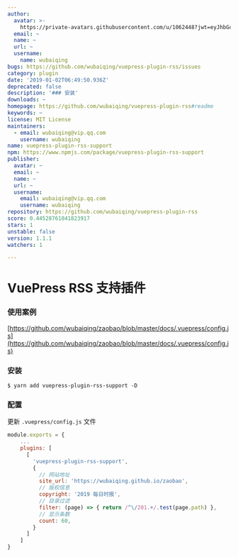 ```yaml
---
author:
  avatar: >-
    https://private-avatars.githubusercontent.com/u/1062448?jwt=eyJhbGciOiJIUzI1NiIsInR5cCI6IkpXVCJ9.eyJpc3MiOiJnaXRodWIuY29tIiwiYXVkIjoicmF3LmdpdGh1YnVzZXJjb250ZW50LmNvbSIsImtleSI6ImtleTEiLCJleHAiOjE3MzQ2NzM5MjAsIm5iZiI6MTczNDY3MjcyMCwicGF0aCI6Ii91LzEwNjI0NDgifQ.zVilU_XtHsAbnH-1ceeSlw4XMGhtQpP-TgM_Pgh_l2s&v=4
  email: ~
  name: ~
  url: ~
  username:
    name: wubaiqing
bugs: https://github.com/wubaiqing/vuepress-plugin-rss/issues
category: plugin
date: '2019-01-02T06:49:50.936Z'
deprecated: false
description: '### 安装'
downloads: ~
homepage: https://github.com/wubaiqing/vuepress-plugin-rss#readme
keywords: ~
license: MIT License
maintainers:
  - email: wubaiqing@vip.qq.com
    username: wubaiqing
name: vuepress-plugin-rss-support
npm: https://www.npmjs.com/package/vuepress-plugin-rss-support
publisher:
  avatar: ~
  email: ~
  name: ~
  url: ~
  username:
    email: wubaiqing@vip.qq.com
    username: wubaiqing
repository: https://github.com/wubaiqing/vuepress-plugin-rss
score: 0.44528761041823917
stars: 1
unstable: false
version: 1.1.1
watchers: 1

---
```


# VuePress RSS 支持插件

### 使用案例
[https://github.com/wubaiqing/zaobao/blob/master/docs/.vuepress/config.js](https://github.com/wubaiqing/zaobao/blob/master/docs/.vuepress/config.js)


### 安装

```shell
$ yarn add vuepress-plugin-rss-support -D
```

### 配置

更新 `.vuepress/config.js` 文件

```js
module.exports = {
    ...
    plugins: [
      [
        'vuepress-plugin-rss-support',
        {
          // 网站地址
          site_url: 'https://wubaiqing.github.io/zaobao',
          // 版权信息
          copyright: '2019 每日时报',
          // 目录过滤
          filter: (page) => { return /^\/201.+/.test(page.path) },
          // 显示条数
          count: 60,
        }
      ]
    ]
}
```
